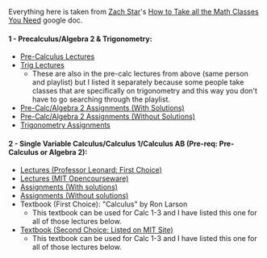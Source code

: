 Everything here is taken from [Zach Star](https://youtu.be/PNbwH63ezHw)'s [How to Take all the Math Classes You Need](https://docs.google.com/document/d/1G-hSdO5Tm9Nc6E4GobZZlwD0MNfCUAnHHEDqkypDtx0/edit) google doc. 

#### 1 - Precalculus/Algebra 2 & Trigonometry:
* [Pre-Calculus Lectures](https://www.youtube.com/watch?v=oFwRPH0JrFY&list=PL4FB17E5C77DCCE69&index=1)
* [Trig Lectures](https://www.youtube.com/watch?v=ABDKOmamIwo&list=PL085526F86A268B57)
    * These are also in the pre-calc lectures from above (same person and playlist) but I listed it separately because some people take classes that are specifically on trigonometry and this way you don't have to go searching through the playlist.
* [Pre-Calc/Algebra 2 Assignments (With Solutions)](http://tutorial.math.lamar.edu/Problems/Alg/Alg.aspx)
* [Pre-Calc/Algebra 2 Assignments (Without Solutions)](http://tutorial.math.lamar.edu/ProblemsNS/Alg/Alg.aspx)
* [Trigonometry Assignments](https://www.khanacademy.org/math/trigonometry)


#### 2 - Single Variable Calculus/Calculus 1/Calculus AB (Pre-req: Pre-Calculus or Algebra 2):

* [Lectures (Professor Leonard: First Choice)](https://www.youtube.com/watch?v=fYyARMqiaag&list=PLF797E961509B4EB5&index=1)
* [Lectures (MIT Opencourseware)](https://www.youtube.com/watch?v=jbIQW0gkgxo&index=1&list=PLE2215608E2574180)
* [Assignments (With solutions)](http://tutorial.math.lamar.edu/Problems/CalcI/CalcI.aspx)
* [Assignments (Without solutions)](http://tutorial.math.lamar.edu/ProblemsNS/CalcI/CalcI.aspx)
* Textbook (First Choice): "Calculus" by Ron Larson
    * This textbook can be used for Calc 1-3 and I have listed this one for all of those lectures below.
* [Textbook (Second Choice: Listed on MIT Site)](https://ocw.mit.edu/ans7870/resources/Strang/Edited/Calculus/Calculus.pdf)
    * This textbook can be used for Calc 1-3 and I have listed this one for all of those lectures below.
